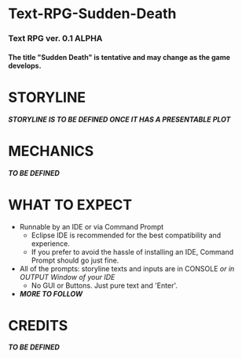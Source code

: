 # Text-RPG-Sudden-Death
### Text RPG ver. 0.1 ALPHA
#### The title "Sudden Death" is tentative and may change as the game develops.

# STORYLINE
***STORYLINE IS TO BE DEFINED ONCE IT HAS A PRESENTABLE PLOT***

# MECHANICS
***TO BE DEFINED***

# WHAT TO EXPECT
- Runnable by an IDE or via Command Prompt
    - Eclipse IDE is recommended for the best compatibility and experience.
    - If you prefer to avoid the hassle of installing an IDE, Command Prompt should go just fine.
- All of the prompts: storyline texts and inputs are in CONSOLE *or in OUTPUT Window of your IDE*
    - No GUI or Buttons. Just pure text and 'Enter'.
- ***MORE TO FOLLOW***

# CREDITS
***TO BE DEFINED***
